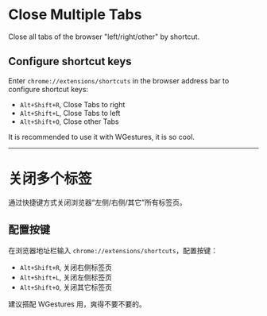 # Close Multiple Tabs

Close all tabs of the browser "left/right/other" by shortcut.

## Configure shortcut keys

Enter `chrome://extensions/shortcuts` in the browser address bar to configure shortcut keys:


- `Alt+Shift+R`, Close Tabs to right
- `Alt+Shift+L`, Close Tabs to left
- `Alt+Shift+O`, Close other Tabs

It is recommended to use it with WGestures, it is so cool.

---

# 关闭多个标签

通过快捷键方式关闭浏览器“左侧/右侧/其它”所有标签页。

## 配置按键

在浏览器地址栏输入 `chrome://extensions/shortcuts`，配置按键：

- `Alt+Shift+R`, 关闭右侧标签页
- `Alt+Shift+L`, 关闭左侧标签页
- `Alt+Shift+O`, 关闭其它标签页

建议搭配 WGestures 用，爽得不要不要的。